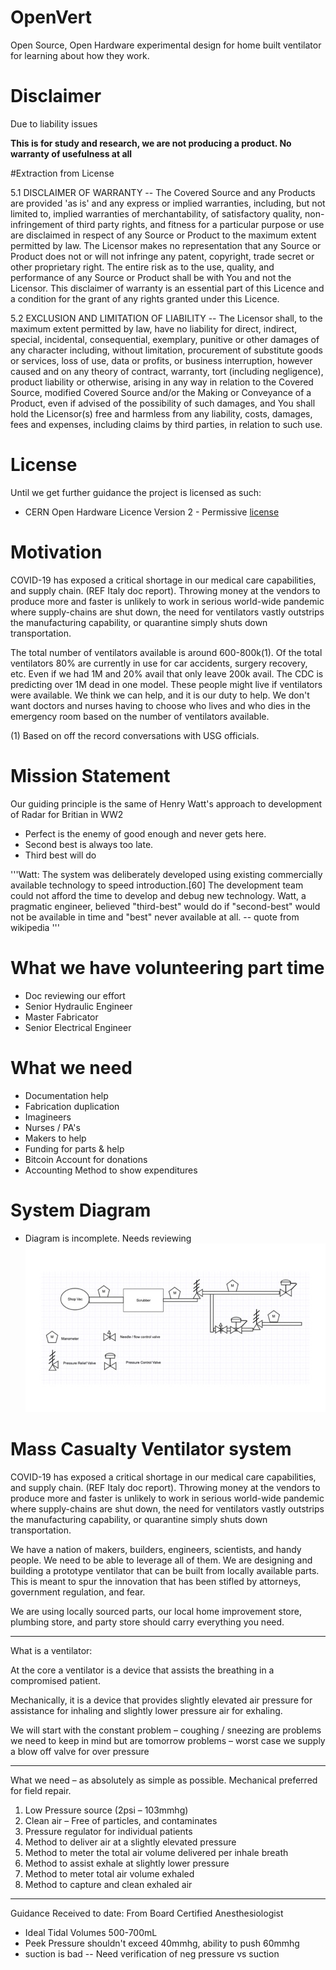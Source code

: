 # OpenVert
Open Source, Open Hardware experimental design for home built ventilator for learning about how they work.

# Disclaimer
Due to liability issues

**This is for study and research, we are not producing a product. No warranty of usefulness at all**

#Extraction from License

5.1 DISCLAIMER OF WARRANTY -- The Covered Source and any Products
    are provided 'as is' and any express or implied warranties,
    including, but not limited to, implied warranties of
    merchantability, of satisfactory quality, non-infringement of
    third party rights, and fitness for a particular purpose or use
    are disclaimed in respect of any Source or Product to the
    maximum extent permitted by law. The Licensor makes no
    representation that any Source or Product does not or will not
    infringe any patent, copyright, trade secret or other
    proprietary right. The entire risk as to the use, quality, and
    performance of any Source or Product shall be with You and not
    the Licensor. This disclaimer of warranty is an essential part
    of this Licence and a condition for the grant of any rights
    granted under this Licence.

5.2 EXCLUSION AND LIMITATION OF LIABILITY -- The Licensor shall, to
    the maximum extent permitted by law, have no liability for
    direct, indirect, special, incidental, consequential, exemplary,
    punitive or other damages of any character including, without
    limitation, procurement of substitute goods or services, loss of
    use, data or profits, or business interruption, however caused
    and on any theory of contract, warranty, tort (including
    negligence), product liability or otherwise, arising in any way
    in relation to the Covered Source, modified Covered Source
    and/or the Making or Conveyance of a Product, even if advised of
    the possibility of such damages, and You shall hold the
    Licensor(s) free and harmless from any liability, costs,
    damages, fees and expenses, including claims by third parties,
    in relation to such use.


# License
Until we get further guidance the project is licensed as such:
* CERN Open Hardware Licence Version 2 - Permissive [license](/license.md)

# Motivation
COVID-19 has exposed a critical shortage in our medical care capabilities, and supply chain. (REF Italy doc report). Throwing money at the vendors to produce more and faster is unlikely to work in serious world-wide pandemic where supply-chains are shut down, the need for ventilators vastly outstrips the manufacturing capability, or quarantine simply shuts down transportation.


The total number of ventilators available is around 600-800k(1). Of the total ventilators 80% are currently in use for car accidents, surgery recovery, etc. Even if we had 1M and 20% avail that only leave 200k avail. The CDC is predicting over 1M dead in one model. These people might live if ventilators were available. We think we can help, and it is our duty to help. We don't want doctors and nurses having to choose who lives and who dies in the emergency room based on the number of ventilators available.


(1) Based on off the record conversations with USG officials.

# Mission Statement
Our guiding principle is the same of Henry Watt's approach to development of Radar for Britian in WW2
- Perfect is the enemy of good enough and never gets here.
- Second best is always too late.
- Third best will do

'''Watt: The system was deliberately developed using existing commercially available technology to speed introduction.[60] The development team could not afford the time to develop and debug new technology. Watt, a pragmatic engineer, believed "third-best" would do if "second-best" would not be available in time and "best" never available at all. -- quote from wikipedia
'''

# What we have volunteering part time
- Doc reviewing our effort
- Senior Hydraulic Engineer
- Master Fabricator
- Senior Electrical Engineer

# What we need
- Documentation help
- Fabrication duplication
- Imagineers
- Nurses / PA's
- Makers to help
- Funding for parts & help
- Bitcoin Account for donations
- Accounting Method to show expenditures

# System Diagram
- Diagram is incomplete. Needs reviewing
![Parts used](/AirSource/FlowDiagramv1.jpg)

# Mass Casualty Ventilator system

COVID-19 has exposed a critical shortage in our medical care capabilities, and supply chain. (REF Italy doc report). Throwing money at the vendors to produce more and faster is unlikely to work in serious world-wide pandemic where supply-chains are shut down, the need for ventilators vastly outstrips the manufacturing capability, or quarantine simply shuts down transportation.

We have a nation of makers, builders, engineers, scientists, and handy people. We need to be able to leverage all of them. We are designing and building a prototype ventilator that can be built from locally available parts. This is meant to spur the innovation that has been stifled by attorneys, government regulation, and fear.

We are using locally sourced parts, our local home improvement store, plumbing store, and party store should carry everything you need.

-----------

What is a ventilator:

At the core a ventilator is a device that assists the breathing in a compromised patient.

Mechanically, it is a device that provides slightly elevated air pressure for assistance for inhaling and slightly lower pressure air for exhaling.

We will start with the constant problem – coughing / sneezing are problems we need to keep in mind but are tomorrow problems – worst case we supply a blow off valve for over pressure

------------
What we need – as absolutely as simple as possible. Mechanical preferred for field repair.

1)	Low Pressure source (2psi – 103mmhg)
2)	Clean air – Free of particles, and contaminates
3)	Pressure regulator for individual patients
4)	Method to deliver air at a slightly elevated pressure
5)	Method to meter the total air volume delivered per inhale breath
6)	Method to assist exhale at slightly lower pressure
7)	Method to meter total air volume exhaled
8)	Method to capture and clean exhaled air


---------------
Guidance Received to date:
From Board Certified Anesthesiologist
* Ideal Tidal Volumes 500-700mL
* Peek Pressure shouldn't exceed 40mmhg, ability to push 60mmhg
* suction is bad -- Need verification of neg pressure vs suction
